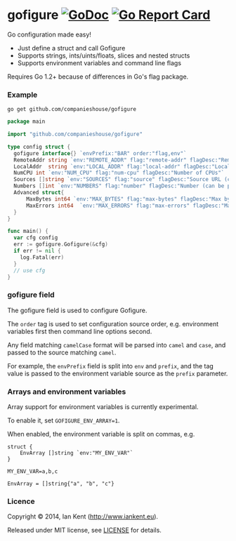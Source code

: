 gofigure
[![GoDoc](https://godoc.org/github.com/companieshouse/gofigure?status.svg)](https://godoc.org/github.com/companieshouse/gofigure)
[![Go Report Card](https://goreportcard.com/badge/github.com/companieshouse/gofigure)](https://goreportcard.com/report/github.com/companieshouse/gofigure)
========

Go configuration made easy!

- Just define a struct and call Gofigure
- Supports strings, ints/uints/floats, slices and nested structs
- Supports environment variables and command line flags

Requires Go 1.2+ because of differences in Go's flag package.

### Example

`go get github.com/companieshouse/gofigure`

```go
package main

import "github.com/companieshouse/gofigure"

type config struct {
  gofigure interface{} `envPrefix:"BAR" order:"flag,env"`
  RemoteAddr string `env:"REMOTE_ADDR" flag:"remote-addr" flagDesc:"Remote address"`
  LocalAddr  string `env:"LOCAL_ADDR" flag:"local-addr" flagDesc:"Local address"`
  NumCPU int `env:"NUM_CPU" flag:"num-cpu" flagDesc:"Number of CPUs"`
  Sources []string `env:"SOURCES" flag:"source" flagDesc:"Source URL (can be provided multiple times)"`
  Numbers []int `env:"NUMBERS" flag:"number" flagDesc:"Number (can be provided multiple times)"`
  Advanced struct{
      MaxBytes int64 `env:"MAX_BYTES" flag:"max-bytes" flagDesc:"Max bytes"`
      MaxErrors int64  `env:"MAX_ERRORS" flag:"max-errors" flagDesc:"Max errors"`
  }
}

func main() {
  var cfg config
  err := gofigure.Gofigure(&cfg)
  if err != nil {
    log.Fatal(err)
  }
  // use cfg
}
```

### gofigure field

The gofigure field is used to configure Gofigure.

The `order` tag is used to set configuration source order, e.g.
environment variables first then command line options second.

Any field matching `camelCase` format will be parsed into `camel`
and `case`, and passed to the source matching `camel`.

For example, the `envPrefix` field is split into `env` and `prefix`,
and the tag value is passed to the environment variable source as
the `prefix` parameter.

### Arrays and environment variables

Array support for environment variables is currently experimental.

To enable it, set `GOFIGURE_ENV_ARRAY=1`.

When enabled, the environment variable is split on commas, e.g.

```
struct {
    EnvArray []string `env:"MY_ENV_VAR"`
}

MY_ENV_VAR=a,b,c

EnvArray = []string{"a", "b", "c"}
```

### Licence

Copyright ©‎ 2014, Ian Kent (http://www.iankent.eu).

Released under MIT license, see [LICENSE](LICENSE.md) for details.
